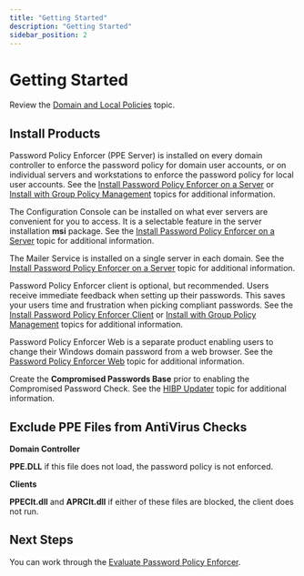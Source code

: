 ```yaml
---
title: "Getting Started"
description: "Getting Started"
sidebar_position: 2
---
```


# Getting Started

Review the [Domain and Local Policies](/docs/passwordpolicyenforcer/11.1/installation/domain_and_local_policies.md) topic.

## Install Products

Password Policy Enforcer (PPE Server) is installed on every domain controller to enforce the
password policy for domain user accounts, or on individual servers and workstations to enforce the
password policy for local user accounts. See the
[Install Password Policy Enforcer on a Server](/docs/passwordpolicyenforcer/11.1/installation/installationserver.md) or
[Install with Group Policy Management](/docs/passwordpolicyenforcer/11.1/installation/installationgpm.md) topics for additional
information.

The Configuration Console can be installed on what ever servers are convenient for you to access. It
is a selectable feature in the server installation **msi** package. See the
[Install Password Policy Enforcer on a Server](/docs/passwordpolicyenforcer/11.1/installation/installationserver.md) topic for additional
information.

The Mailer Service is installed on a single server in each domain. See the
[Install Password Policy Enforcer on a Server](/docs/passwordpolicyenforcer/11.1/installation/installationserver.md) topic for additional
information.

Password Policy Enforcer client is optional, but recommended. Users receive immediate feedback when
setting up their passwords. This saves your users time and frustration when picking compliant
passwords. See the [Install Password Policy Enforcer Client](/docs/passwordpolicyenforcer/11.1/installation/installationclient.md) or
[Install with Group Policy Management](/docs/passwordpolicyenforcer/11.1/installation/installationgpm.md) topics for additional
information.

Password Policy Enforcer Web is a separate product enabling users to change their Windows domain
password from a web browser. See the [Password Policy Enforcer Web](/docs/passwordpolicyenforcer/11.1/web-overview/web_overview.md) topic for
additional information.

Create the **Compromised Passwords Base** prior to enabling the Compromised Password Check. See the
[HIBP Updater](/docs/passwordpolicyenforcer/11.1/installation/hibpupdater.md) topic for additional information.

## Exclude PPE Files from AntiVirus Checks

**Domain Controller**

**PPE.DLL** if this file does not load, the password policy is not enforced.

**Clients**

**PPEClt.dll** and **APRClt.dll** if either of these files are blocked, the client does not run.

## Next Steps

You can work through the [Evaluate Password Policy Enforcer](/docs/passwordpolicyenforcer/11.1/evaluation/evaluation_overview.md).

